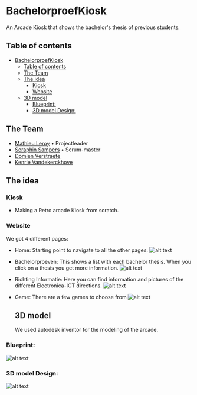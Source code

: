 # BachelorproefKiosk

An Arcade Kiosk that shows the bachelor's thesis of previous students.
 
 
## Table of contents

- [BachelorproefKiosk](#bachelorproefkiosk)
  - [Table of contents](#table-of-contents)
  - [The Team](#the-team)
  - [The idea](#the-idea)
    - [Kiosk](#kiosk)
    - [Website](#website)
  - [3D model](#3d-model)
    - [Blueprint:](#blueprint)
    - [3D model Design:](#3d-model-design)



## The Team

- [Mathieu Leroy](https://github.com/MathieuLeroy2) • Projectleader
- [Seraphin Sampers](https://github.com/SampersS) • Scrum-master
- [Domien Verstraete](https://github.com/Belgianwafflecorp)
- [Kenrie Vandekerckhove](https://github.com/SimonStnn)

## The idea

### Kiosk

- Making a Retro arcade Kiosk from scratch.

### Website

We got 4 different pages:

- Home:
  Starting point to navigate to all the other pages.
  ![alt text](./screenshots/menu_home.png)

- Bachelorproeven:
 This shows a list with each bachelor thesis. When you click on a thesis you get more information.
 ![alt text](./screenshots/bachelorproeven.png)

- Richting Informatie:
 Here you can find information and pictures of the different Electronica-ICT directions.
 ![alt text](./screenshots/richting.png)

- Game:
 There are a few games to choose from
 ![alt text](./screenshots/Schermafbeelding%202024-04-24%20154005.png)

  ## 3D model
  We used autodesk inventor for the modeling of the arcade.

### Blueprint:
  ![alt text](/autodesk/arcade%20blueprint%202.0.png)

  ### 3D model Design:
  ![alt text](/autodesk/Schermafbeelding%202024-04-22%20093614.png)



  

